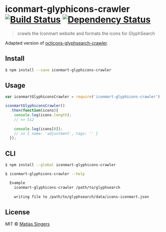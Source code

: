 # iconmart-glyphicons-crawler [![Build Status](http://img.shields.io/travis/matiassingers/iconmart-glyphicons-crawler.svg?style=flat-square)](https://travis-ci.org/matiassingers/iconmart-glyphicons-crawler) [![Dependency Status](http://img.shields.io/gemnasium/matiassingers/iconmart-glyphicons-crawler.svg?style=flat-square)](https://gemnasium.com/matiassingers/iconmart-glyphicons-crawler)
> crawls the Iconmart website and formats the icons for GlyphSearch

Adapted version of [octicons-glyphsearch-crawler](https://github.com/matiassingers/octicons-glyphsearch-crawler).

## Install

```sh
$ npm install --save iconmart-glyphicons-crawler
```


## Usage

```js
var iconmartGlyphiconsCrawler = require('iconmart-glyphicons-crawler');

iconmartGlyphiconsCrawler()
  .then(function(icons){
    console.log(icons.length);
    // => 512
    
    console.log(icons[0]);
    // => { name: 'adjustment', tags: '' }
  });

```


## CLI

```sh
$ npm install --global iconmart-glyphicons-crawler
```

```sh
$ iconmart-glyphicons-crawler --help

  Example
    iconmart-glyphicons-crawler /path/to/glyphsearch
    
    writing file to /path/to/glyphsearch/data/icons-iconmart.json
```


## License

MIT © [Matias Singers](http://mts.io)
